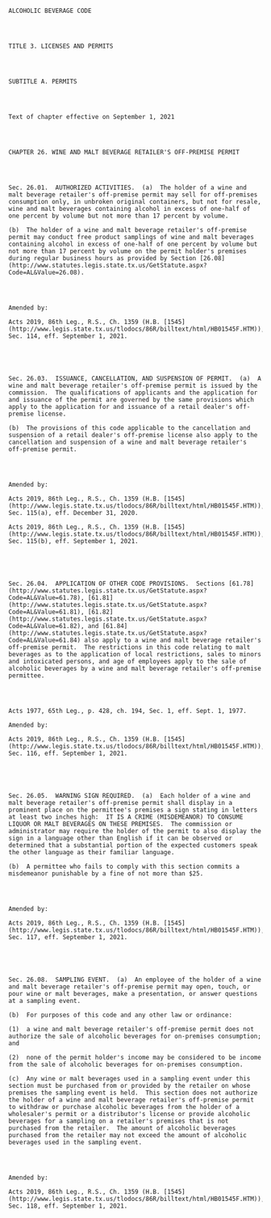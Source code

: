 ﻿
    
    
    	
    					
    
    
    ALCOHOLIC BEVERAGE CODE
    
      
    
    
    TITLE 3. LICENSES AND PERMITS
    
      
    
    
    SUBTITLE A. PERMITS
    
      
    
    
    Text of chapter effective on September 1, 2021
    
      
    
    
    CHAPTER 26. WINE AND MALT BEVERAGE RETAILER'S OFF-PREMISE PERMIT
    
      
    
    
    Sec. 26.01.  AUTHORIZED ACTIVITIES.  (a)  The holder of a wine and malt beverage retailer's off-premise permit may sell for off-premises consumption only, in unbroken original containers, but not for resale, wine and malt beverages containing alcohol in excess of one-half of one percent by volume but not more than 17 percent by volume.
    
    (b)  The holder of a wine and malt beverage retailer's off-premise permit may conduct free product samplings of wine and malt beverages containing alcohol in excess of one-half of one percent by volume but not more than 17 percent by volume on the permit holder's premises during regular business hours as provided by Section [26.08](http://www.statutes.legis.state.tx.us/GetStatute.aspx?Code=AL&Value=26.08).
    
    
    
    
    Amended by: 
    
    Acts 2019, 86th Leg., R.S., Ch. 1359 (H.B. [1545](http://www.legis.state.tx.us/tlodocs/86R/billtext/html/HB01545F.HTM)), Sec. 114, eff. September 1, 2021.
    
    
    
    
    
    Sec. 26.03.  ISSUANCE, CANCELLATION, AND SUSPENSION OF PERMIT.  (a)  A wine and malt beverage retailer's off-premise permit is issued by the commission.  The qualifications of applicants and the application for and issuance of the permit are governed by the same provisions which apply to the application for and issuance of a retail dealer's off-premise license.
    
    (b)  The provisions of this code applicable to the cancellation and suspension of a retail dealer's off-premise license also apply to the cancellation and suspension of a wine and malt beverage retailer's off-premise permit.
    
    
    
    
    Amended by: 
    
    Acts 2019, 86th Leg., R.S., Ch. 1359 (H.B. [1545](http://www.legis.state.tx.us/tlodocs/86R/billtext/html/HB01545F.HTM)), Sec. 115(a), eff. December 31, 2020.
    
    Acts 2019, 86th Leg., R.S., Ch. 1359 (H.B. [1545](http://www.legis.state.tx.us/tlodocs/86R/billtext/html/HB01545F.HTM)), Sec. 115(b), eff. September 1, 2021.
    
    
    
    
    
    Sec. 26.04.  APPLICATION OF OTHER CODE PROVISIONS.  Sections [61.78](http://www.statutes.legis.state.tx.us/GetStatute.aspx?Code=AL&Value=61.78), [61.81](http://www.statutes.legis.state.tx.us/GetStatute.aspx?Code=AL&Value=61.81), [61.82](http://www.statutes.legis.state.tx.us/GetStatute.aspx?Code=AL&Value=61.82), and [61.84](http://www.statutes.legis.state.tx.us/GetStatute.aspx?Code=AL&Value=61.84) also apply to a wine and malt beverage retailer's off-premise permit.  The restrictions in this code relating to malt beverages as to the application of local restrictions, sales to minors and intoxicated persons, and age of employees apply to the sale of alcoholic beverages by a wine and malt beverage retailer's off-premise permittee.
    
    
    
    
    Acts 1977, 65th Leg., p. 428, ch. 194, Sec. 1, eff. Sept. 1, 1977.
    
    Amended by: 
    
    Acts 2019, 86th Leg., R.S., Ch. 1359 (H.B. [1545](http://www.legis.state.tx.us/tlodocs/86R/billtext/html/HB01545F.HTM)), Sec. 116, eff. September 1, 2021.
    
    
    
    
    
    Sec. 26.05.  WARNING SIGN REQUIRED.  (a)  Each holder of a wine and malt beverage retailer's off-premise permit shall display in a prominent place on the permittee's premises a sign stating in letters at least two inches high:  IT IS A CRIME (MISDEMEANOR) TO CONSUME LIQUOR OR MALT BEVERAGES ON THESE PREMISES.  The commission or administrator may require the holder of the permit to also display the sign in a language other than English if it can be observed or determined that a substantial portion of the expected customers speak the other language as their familiar language.
    
    (b)  A permittee who fails to comply with this section commits a misdemeanor punishable by a fine of not more than $25.
    
    
    
    
    Amended by: 
    
    Acts 2019, 86th Leg., R.S., Ch. 1359 (H.B. [1545](http://www.legis.state.tx.us/tlodocs/86R/billtext/html/HB01545F.HTM)), Sec. 117, eff. September 1, 2021.
    
    
    
    
    
    Sec. 26.08.  SAMPLING EVENT.  (a)  An employee of the holder of a wine and malt beverage retailer's off-premise permit may open, touch, or pour wine or malt beverages, make a presentation, or answer questions at a sampling event.
    
    (b)  For purposes of this code and any other law or ordinance:
    
    (1)  a wine and malt beverage retailer's off-premise permit does not authorize the sale of alcoholic beverages for on-premises consumption; and
    
    (2)  none of the permit holder's income may be considered to be income from the sale of alcoholic beverages for on-premises consumption.
    
    (c)  Any wine or malt beverages used in a sampling event under this section must be purchased from or provided by the retailer on whose premises the sampling event is held.  This section does not authorize the holder of a wine and malt beverage retailer's off-premise permit to withdraw or purchase alcoholic beverages from the holder of a wholesaler's permit or a distributor's license or provide alcoholic beverages for a sampling on a retailer's premises that is not purchased from the retailer.  The amount of alcoholic beverages purchased from the retailer may not exceed the amount of alcoholic beverages used in the sampling event.
    
    
    
    
    Amended by: 
    
    Acts 2019, 86th Leg., R.S., Ch. 1359 (H.B. [1545](http://www.legis.state.tx.us/tlodocs/86R/billtext/html/HB01545F.HTM)), Sec. 118, eff. September 1, 2021.
    
    
    
    
    				

